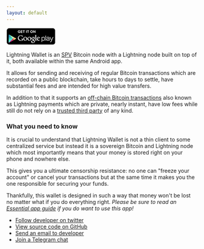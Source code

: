 ```yaml
---
layout: default
---
```


![](en_generic_rgb_wo_45.png)

Lightning Wallet is an [SPV](https://en.bitcoin.it/wiki/Scalability#Simplified_payment_verification) Bitcoin node with a Lightning node built on top of it, both available within the same Android app. 

It allows for sending and receiving of regular Bitcoin transactions which are recorded on a public blockchain, take hours to days to settle, have substantial fees and are intended for high value transfers.

In addition to that it supports an [off-chain Bitcoin transactions](https://en.bitcoin.it/wiki/Off-Chain_Transactions) also known as Lightning payments which are private, nearly instant, have low fees while still do not rely on a [trusted third party](http://nakamotoinstitute.org/trusted-third-parties/) of any kind.

### [](#what-you-need-to-know)What you need to know

It is crucial to understand that Lightning Wallet is not a thin client to some centralized service but instead it is a sovereign Bitcoin and Lightning node which most importantly means that your money is stored right on your phone and nowhere else.

This gives you a ultimate censorship resistance: no one can "freeze your account" or cancel your transactions but at the same time it makes you the one responsible for securing your funds.

Thankfully, this wallet is designed in such a way that money won't be lost no matter what if you do everything right. *Please be sure to read an [Essential app guide](setting-up-bitcoin-wallet.html#setting-up-bitcoin-wallet) if you do want to use this app!*

- [Follow developer on twitter](https://twitter.com/akumaigorodski)
- [View source code on GitHub](https://github.com/btcontract/lnwallet)
- [Send an email to developer](mailto:anton.kumaigorodskiy@outlook.com)
- [Join a Telegram chat](https://t.me/joinchat/ADiYIhEjP7Xm2udsf82rUQ)
